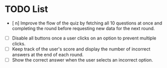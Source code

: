 # TODO List

- [ n] Improve the flow of the quiz by fetching all 10 questions at once and completing the round before requesting new data for the next round.
- [ ] Disable all buttons once a user clicks on an option to prevent multiple clicks.
- [ ] Keep track of the user's score and display the number of incorrect answers at the end of each round.
- [ ] Show the correct answer when the user selects an incorrect option.
